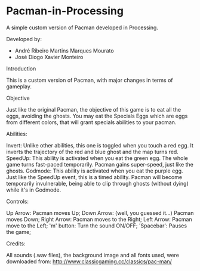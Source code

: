 # Pacman-in-Processing
A simple custom version of Pacman developed in Processing.

Developed by:

- André Ribeiro Martins Marques Mourato
- José Diogo Xavier Monteiro

Introduction

This is a custom version of Pacman, with major changes in terms of gameplay. 

Objective

Just like the original Pacman, the objective of this game is to eat all the eggs, avoiding the ghosts.
You may eat the Specials Eggs which are eggs from different colors, that will grant specials abilities to your pacman.

Abilities:

Invert: Unlike other abilities, this one is toggled when you touch a red egg. It inverts the trajectory of the red and blue ghost and the map turns red.
SpeedUp: This ability is activated when you eat the green egg. The whole game turns fast-paced temporarily. Pacman gains super-speed, just like the ghosts.
Godmode: This ability is activated when you eat the purple egg. Just like the SpeedUp event, this is a timed ability. Pacman will become temporarily invulnerable, being able to clip through ghosts (without dying) while it's in Godmode.

Controls:

Up Arrow: Pacman moves Up;
Down Arrow: (well, you guessed it...) Pacman moves Down;
Right Arrow: Pacman moves to the Right;
Left Arrow: Pacman move to the Left;
'm' button: Turn the sound ON/OFF;
'Spacebar': Pauses the game;

Credits:

All sounds (.wav files), the background image and all fonts used, were downloaded from: http://www.classicgaming.cc/classics/pac-man/

